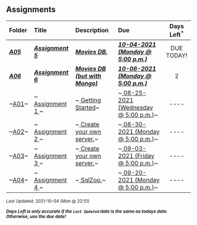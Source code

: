 ## Assignments

| Folder | Title | Description | Due | Days Left<sup>*</sup> |
|:------|:------|:------|:------|:-----:|
| ***<a href="https://github.com/rugbyprof/5303-Adv-Database/tree/master/Assignments/A05">A05</a>*** | ***<a href="https://github.com/rugbyprof/5303-Adv-Database/tree/master/Assignments/A05"> Assignment 5 </a>*** | ***<a href="https://github.com/rugbyprof/5303-Adv-Database/tree/master/Assignments/A05"> Movies DB.</a>*** | ***<a href="https://github.com/rugbyprof/5303-Adv-Database/tree/master/Assignments/A05"> 10-04-2021 (Monday @ 5:00 p.m.)</a>*** | DUE TODAY! |
| ***<a href="https://github.com/rugbyprof/5303-Adv-Database/tree/master/Assignments/A06">A06</a>*** | ***<a href="https://github.com/rugbyprof/5303-Adv-Database/tree/master/Assignments/A06"> Assignment 6 </a>*** | ***<a href="https://github.com/rugbyprof/5303-Adv-Database/tree/master/Assignments/A06"> Movies DB (but with Mongo)</a>*** | ***<a href="https://github.com/rugbyprof/5303-Adv-Database/tree/master/Assignments/A06"> 10-06-2021 (Monday @ 5:00 p.m.)</a>*** | 2 |
| ~<a href="https://github.com/rugbyprof/5303-Adv-Database/tree/master/Assignments/A01">A01</a>~ | ~<a href="https://github.com/rugbyprof/5303-Adv-Database/tree/master/Assignments/A01"> Assignment 1 </a>~ | ~<a href="https://github.com/rugbyprof/5303-Adv-Database/tree/master/Assignments/A01"> Getting Started</a>~ | ~<a href="https://github.com/rugbyprof/5303-Adv-Database/tree/master/Assignments/A01"> 08-25-2021 (Wednesday @ 5:00 p.m.)</a>~ | ---- |
| ~<a href="https://github.com/rugbyprof/5303-Adv-Database/tree/master/Assignments/A02">A02</a>~ | ~<a href="https://github.com/rugbyprof/5303-Adv-Database/tree/master/Assignments/A02"> Assignment 2 </a>~ | ~<a href="https://github.com/rugbyprof/5303-Adv-Database/tree/master/Assignments/A02"> Create your own server.</a>~ | ~<a href="https://github.com/rugbyprof/5303-Adv-Database/tree/master/Assignments/A02"> 08-30-2021 (Monday @ 5:00 p.m.)</a>~ | ---- |
| ~<a href="https://github.com/rugbyprof/5303-Adv-Database/tree/master/Assignments/A03">A03</a>~ | ~<a href="https://github.com/rugbyprof/5303-Adv-Database/tree/master/Assignments/A03"> Assignment 3 </a>~ | ~<a href="https://github.com/rugbyprof/5303-Adv-Database/tree/master/Assignments/A03"> Create your own server.</a>~ | ~<a href="https://github.com/rugbyprof/5303-Adv-Database/tree/master/Assignments/A03"> 09-03-2021 (Friday @ 5:00 p.m.)</a>~ | ---- |
| ~<a href="https://github.com/rugbyprof/5303-Adv-Database/tree/master/Assignments/A04">A04</a>~ | ~<a href="https://github.com/rugbyprof/5303-Adv-Database/tree/master/Assignments/A04"> Assignment 4 </a>~ | ~<a href="https://github.com/rugbyprof/5303-Adv-Database/tree/master/Assignments/A04"> SqlZoo.</a>~ | ~<a href="https://github.com/rugbyprof/5303-Adv-Database/tree/master/Assignments/A04"> 09-20-2021 (Monday @ 5:00 p.m.)</a>~ | ---- |

<sup>Last Updated: 2021-10-04 (Mon @ 22:51)</sup> 

<sup>***Days Left is only accurate if the `Last Updated` date is the same as todays date. Otherwise, use the due date!***</sup> 